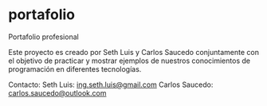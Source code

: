 # portafolio
Portafolio profesional

Este proyecto es creado por Seth Luis y Carlos Saucedo conjuntamente con el objetivo de practicar y mostrar ejemplos de nuestros 
conocimientos de programación en diferentes tecnologías.

Contacto:
Seth Luis: ing.seth.luis@gmail.com
Carlos Saucedo: carlos.saucedo@outlook.com
